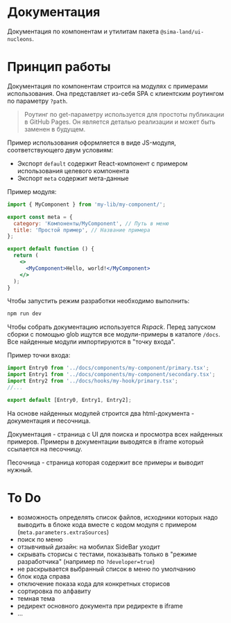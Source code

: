 # Документация

Документация по компонентам и утилитам пакета `@sima-land/ui-nucleons`.

# Принцип работы

Документация по компонентам строится на модулях с примерами использования. Она представляет из-себя SPA с клиентским роутингом по параметру `?path`.

> Роутинг по get-параметру используется для простоты публикации в GitHub Pages. Он является деталью реализации и может быть заменен в будущем.

Пример использования оформляется в виде JS-модуля, соответствующего двум условиям:

- Экспорт `default` содержит React-компонент с примером использования целевого компонента
- Экспорт `meta` содержит мета-данные

Пример модуля:

```jsx
import { MyComponent } from 'my-lib/my-component/';

export const meta = {
  category: 'Компоненты/MyComponent', // Путь в меню
  title: 'Простой пример', // Название примера
};

export default function () {
  return (
    <>
      <MyComponent>Hello, world!</MyComponent>
    </>
  );
}
```

Чтобы запустить режим разработки необходимо выполнить:

```bash
npm run dev
```

Чтобы собрать документацию используется _Rspack_. Перед запуском сборки с помощью glob ищутся все модули-примеры в каталоге `/docs`.
Все найденные модули импортируются в "точку входа".

Пример точки входа:

```js
import Entry0 from '../docs/components/my-component/primary.tsx';
import Entry1 from '../docs/components/my-component/secondary.tsx';
import Entry2 from '../docs/hooks/my-hook/primary.tsx';
//...

export default [Entry0, Entry1, Entry2];
```

На основе найденных модулей строится два html-документа - документация и песочница.

Документация - страница с UI для поиска и просмотра всех найденных примеров. Примеры в документации выводятся в iframe который ссылается на песочницу.

Песочница - страница которая содержит все примеры и выводит нужный.

# To Do

- возможность определять список файлов, исходники которых надо выводить в блоке кода вместе с кодом модуля с примером (`meta.parameters.extraSources`)
- поиск по меню
- отзывчивый дизайн: на мобилах SideBar уходит
- скрывать сторисы с тестами, показывать только в "режиме разработчика" (например по `?developer=true`)
- не раскрывается выбранный список в меню по умолчанию
- блок кода справа
- отключение показа кода для конкретных сторисов
- сортировка по алфавиту
- темная тема
- редирект основного документа при редиректе в iframe
- ...
